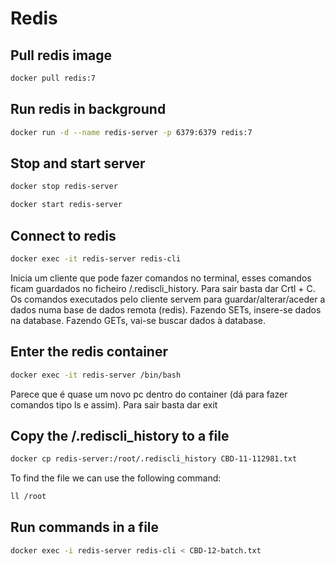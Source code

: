 # Redis

## Pull redis image

```bash
docker pull redis:7
```

## Run redis in background

```bash
docker run -d --name redis-server -p 6379:6379 redis:7
```

## Stop and start server

```bash
docker stop redis-server
```

```bash
docker start redis-server
```

## Connect to redis 

```bash
docker exec -it redis-server redis-cli  
```
Inicia um cliente que pode fazer comandos no terminal, esses comandos ficam guardados no ficheiro /.rediscli_history. Para sair basta dar Crtl + C.
Os comandos executados pelo cliente servem para guardar/alterar/aceder a dados numa base de dados remota (redis).
Fazendo SETs, insere-se dados na database.
Fazendo GETs, vai-se buscar dados à database.

## Enter the redis container 

```bash
docker exec -it redis-server /bin/bash
```
Parece que é quase um novo pc dentro do container (dá para fazer comandos tipo ls e assim). Para sair basta dar exit

## Copy the /.rediscli_history to a file

```bash
docker cp redis-server:/root/.rediscli_history CBD-11-112981.txt
```
To find the file we can use the following command:

```bash
ll /root
```
## Run commands in a file

```bash
docker exec -i redis-server redis-cli < CBD-12-batch.txt
```